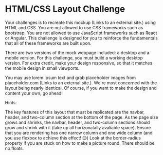 # HTML/CSS Layout Challenge

Your challenges is to recreate this mockup (Links to an external site.) using HTML and CSS. You are not allowed to use CSS frameworks such as bootstrap. You are not allowed to use JavaScript frameworks such as React or Angular. This challenge is designed for you to reinforce the fundamentals that all of these frameworks are built upon.

There are two versions of the mock webpage included: a desktop and a mobile version. For this challenge, you must build a working desktop version. For extra credit, make your design responsive, so that it matches the mobile design in small viewports.

You may use lorem ipsum text and grab placeholder images from placeholder.com (Links to an external site.). We're most concerned with the layout being nearly identical. Of course, if you want to make the design and content your own, go ahead!

Hints:

The key features of this layout that must be replicated are the navbar, header, and two-column section at the bottom of the page.
As the page size grows and shrinks, the navbar, header, and two-column sections should grow and shrink with it (take up all horizonatally avaliable space).
Ensure that you are rendering has one narrow column and one wide column (and you use flexbox to achieve this effect! 😉) 
Look at the border-radius property if you are stuck on how to make a picture round.
There should be no floats.
